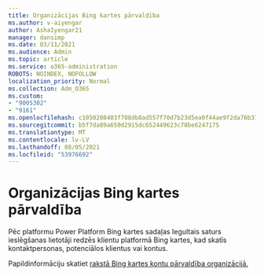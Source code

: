 ```yaml
---
title: Organizācijas Bing kartes pārvaldība
ms.author: v-aiyengar
author: AshaIyengar21
manager: dansimp
ms.date: 03/11/2021
ms.audience: Admin
ms.topic: article
ms.service: o365-administration
ROBOTS: NOINDEX, NOFOLLOW
localization_priority: Normal
ms.collection: Adm_O365
ms.custom:
- "9005302"
- "9161"
ms.openlocfilehash: c1050208403f708db8ad557f70d7b23d5ea0f44ae9f2da76b37ead2b9b90436e
ms.sourcegitcommit: b5f7da89a650d2915dc652449623c78be6247175
ms.translationtype: MT
ms.contentlocale: lv-LV
ms.lasthandoff: 08/05/2021
ms.locfileid: "53976692"
---
```

# <a name="manage-bing-maps-for-your-organization"></a>Organizācijas Bing kartes pārvaldība

Pēc platformu Power Platform  Bing kartes sadaļas Iegultais saturs ieslēgšanas lietotāji redzēs klientu platformā Bing kartes, kad skatīs kontaktpersonas, potenciālos klientus vai kontus.

Papildinformāciju skatiet [rakstā Bing kartes kontu pārvaldība organizācijā.](https://go.microsoft.com/fwlink/?linkid=2152757)